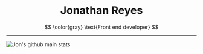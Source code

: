 <h1 align="center">
Jonathan Reyes <br>
</h1>

$$
\color{gray}
\text{Front end developer}
$$

---

<!-- Theme responsive stats -->

<!-- Main stats -->
<picture>
  <source media="(prefers-color-scheme: dark)" srcset="https://github-readme-stats.vercel.app/api?username=JonyR3G0&show_icons=true&hide=stars,issues&title_color=FFFFFF&text_color=8a939b&bg_color=00000000&border_color=3c434c&icon_color=3f88e5&locale=en&ring_color=50c35c&border_radius=20">
  <img alt="Jon's github main stats" src="https://github-readme-stats.vercel.app/api?username=JonyR3G0&show_icons=true&hide=stars,issues&title_color=000000&text_color=8a939b&bg_color=00000000&border_color=d2dbe3&icon_color=3f88e5&locale=en&ring_color=337b49&border_radius=20">
</picture>
